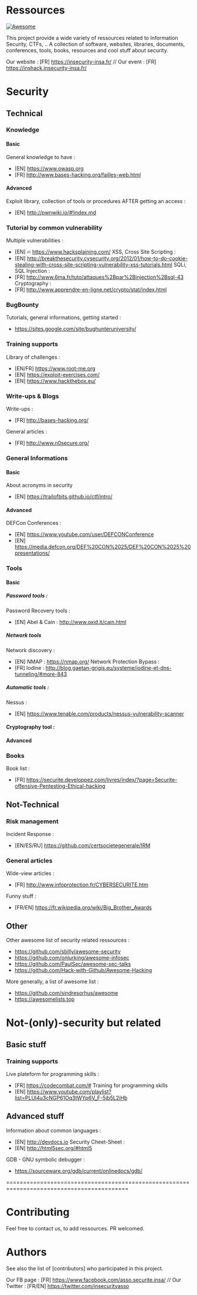# Ressources

[![Awesome](https://cdn.rawgit.com/sindresorhus/awesome/d7305f38d29fed78fa85652e3a63e154dd8e8829/media/badge.svg)](https://github.com/sindresorhus/awesome)

This project provide a wide variety of ressources related to Information Security, CTFs, .. 
A collection of software, websites, libraries, documents, conferences, tools, books, resources and cool stuff about security.

Our website : [FR] https://insecurity-insa.fr/ // Our event : [FR] https://inshack.insecurity-insa.fr/

# Security

## Technical 
### Knowledge 
#### Basic
General knowledge to have :
* [EN] https://www.owasp.org
* [FR] http://www.bases-hacking.org/failles-web.html

#### Advanced
Exploit library, collection of tools or procedures AFTER getting an access : 
 + [EN] http://pwnwiki.io/#!index.md
 
### Tutorial by common vulnerability
Multiple vulnerabilities : 
* [EN] :fire: https://www.hacksplaining.com/
XSS, Cross Site Scripting : 
* [EN] http://breakthesecurity.cysecurity.org/2012/01/how-to-do-cookie-stealing-with-cross-site-scripting-vulnerability-xss-tutorials.html
SQLi, SQL Injection : 
 * [FR] http://www.6ma.fr/tuto/attaques%2Bpar%2Binjection%2Bsql-43
Cryptography : 
* [FR] http://www.apprendre-en-ligne.net/crypto/stat/index.html

### BugBounty
Tutorials, general informations, getting started : 
* https://sites.google.com/site/bughunteruniversity/

### Training supports
Library of challenges : 
* [EN/FR] https://www.root-me.org
* [EN] https://exploit-exercises.com/
* [EN] https://www.hackthebox.eu/

### Write-ups & Blogs
Write-ups : 
* [FR] http://bases-hacking.org/

General articles : 
* [FR] http://www.n0secure.org/

### General Informations 
#### Basic
About acronyms in security
* [EN] https://trailofbits.github.io/ctf/intro/

#### Advanced
DEFCon Conferences :
* [EN] https://www.youtube.com/user/DEFCONConference
* [EN] https://media.defcon.org/DEF%20CON%2025/DEF%20CON%2025%20presentations/

### Tools
#### Basic
##### Password tools : 
Password Recovery tools : 
* [EN] Abel & Cain : http://www.oxid.it/cain.html

##### Network tools
Network discovery :
* [EN] NMAP : https://nmap.org/
Network Protection Bypass :
* [FR] Iodine : http://blog.gaetan-grigis.eu/systeme/iodine-et-dns-tunneling/#more-843

##### Automatic tools : 
Nessus : 
* [EN] https://www.tenable.com/products/nessus-vulnerability-scanner

#### Cryptography tool : 

#### Advanced
### Books
Book list : 
* [FR] https://securite.developpez.com/livres/index/?page=Securite-offensive-Pentesting-Ethical-hacking

## Not-Technical
### Risk management
Incident Response : 
* [EN/ES/RU] https://github.com/certsocietegenerale/IRM

### General articles 
Wide-view articles : 
* [FR] http://www.infoprotection.fr/CYBERSECURITE.htm

Funny stuff : 
* [FR/EN] https://fr.wikipedia.org/wiki/Big_Brother_Awards

## Other 
Other awesome list of security related ressources : 
* https://github.com/sbilly/awesome-security
* https://github.com/onlurking/awesome-infosec
* https://github.com/PaulSec/awesome-sec-talks
* https://github.com/Hack-with-Github/Awesome-Hacking

More generally, a list of awesome list :
* https://github.com/sindresorhus/awesome
* https://awesomelists.top

# Not-(only)-security but related
## Basic stuff
### Training supports
Live plateform for programming skills : 
+ [FR] https://codecombat.com/#
Training for programming skills
+ [EN] https://www.youtube.com/playlist?list=PLUl4u3cNGP61Oq3tWYp6V_F-5jb5L2iHb

## Advanced stuff 
Information about common languages :
* [EN] http://devdocs.io
Security Cheet-Sheet : 
* [EN] http://html5sec.org/#html5

GDB - GNU symbolic debugger : 
* https://sourceware.org/gdb/current/onlinedocs/gdb/

==========================================================================================
# Contributing

Feel free to contact us, to add ressources. PR welcomed.

# Authors
See also the list of [contributors] who participated in this project.

Our FB page : [FR] https://www.facebook.com/asso.securite.insa/ // Our Twitter : [FR/EN] https://twitter.com/insecurityasso
